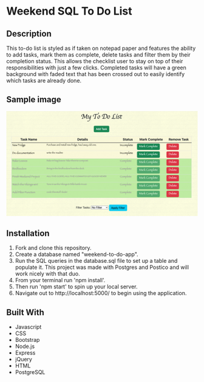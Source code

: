 # Weekend SQL To Do List

## Description

This to-do list is styled as if taken on notepad paper and features the ability to add tasks, mark them as complete, delete tasks and filter them by their completion status. This allows the checklist user to stay on top of their responsibilities with just a few clicks. 
Completed tasks will have a green background with faded text that has been crossed out to easily identify which tasks are already done.


## Sample image

![My Image](ToDoSample.png)


## Installation

1. Fork and clone this repository.
2. Create a database named "weekend-to-do-app".
3. Run the SQL queries in the database.sql file to set up a table and populate it. This project was made with Postgres and Postico and will work nicely with that duo.
4. From your terminal run 'npm install'.
5. Then run 'npm start' to spin up your local server.
6. Navigate out to http://localhost:5000/ to begin using the application.

## Built With
- Javascript
- CSS
- Bootstrap
- Node.js
- Express
- jQuery
- HTML
- PostgreSQL
